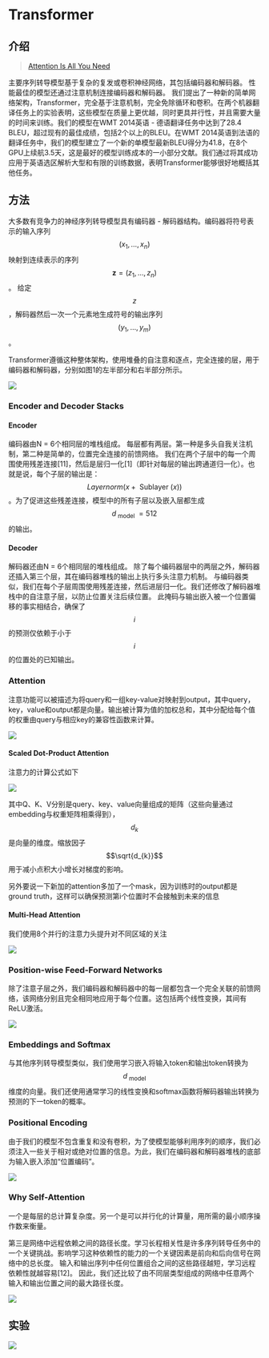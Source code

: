 # Transformer

##  介绍

> [Attention Is All You Need](https://arxiv.org/pdf/1706.03762.pdf)

主要序列转导模型基于复杂的复发或卷积神经网络，其包括编码器和解码器。 性能最佳的模型还通过注意机制连接编码器和解码器。 我们提出了一种新的简单网络架构，Transformer，完全基于注意机制，完全免除循环和卷积。在两个机器翻译任务上的实验表明，这些模型在质量上更优越，同时更具并行性，并且需要大量的时间来训练。我们的模型在WMT 2014英语 - 德语翻译任务中达到了28.4 BLEU，超过现有的最佳成绩，包括2个以上的BLEU。在WMT 2014英语到法语的翻译任务中，我们的模型建立了一个新的单模型最新BLEU得分为41.8，在8个GPU上续航3.5天，这是最好的模型训练成本的一小部分文献。我们通过将其成功应用于英语选区解析大型和有限的训练数据，表明Transformer能够很好地概括其他任务。

## 方法

大多数有竞争力的神经序列转导模型具有编码器 - 解码器结构。编码器将符号表示的输入序列 $$\left(x_{1}, \dots, x_{n}\right)$$ 映射到连续表示的序列 $$\mathbf{z}=\left(z_{1}, \dots, z_{n}\right)$$ 。 给定 $$z$$ ，解码器然后一次一个元素地生成符号的输出序列 $$\left(y_{1}, \dots, y_{m}\right)$$ 。

Transformer遵循这种整体架构，使用堆叠的自注意和逐点，完全连接的层，用于编码器和解码器，分别如图1的左半部分和右半部分所示。

![](../../.gitbook/assets/image%20%28145%29.png)



### Encoder and Decoder Stacks

#### Encoder

编码器由N = 6个相同层的堆栈组成。 每层都有两层。第一种是多头自我关注机制，第二种是简单的，位置完全连接的前馈网络。 我们在两个子层中的每一个周围使用残差连接\[11\]，然后是层归一化\[1\]（即针对每层的输出跨通道归一化）。也就是说，每个子层的输出是： $$Layernorm(x+\text { Sublayer }(x))$$ 。为了促进这些残差连接，模型中的所有子层以及嵌入层都生成 $$d_{\text { model }}=512$$ 的输出。

#### Decoder

解码器还由N = 6个相同层的堆栈组成。 除了每个编码器层中的两层之外，解码器还插入第三个层，其在编码器堆栈的输出上执行多头注意力机制。 与编码器类似，我们在每个子层周围使用残差连接，然后进层归一化。我们还修改了解码器堆栈中的自注意子层，以防止位置关注后续位置。 此掩码与输出嵌入被一个位置偏移的事实相结合，确保了 $$i$$ 的预测仅依赖于小于 $$i$$ 的位置处的已知输出。

### Attention

注意功能可以被描述为将query和一组key-value对映射到output，其中query，key，value和output都是向量。输出被计算为值的加权总和，其中分配给每个值的权重由query与相应key的兼容性函数来计算。

![](../../.gitbook/assets/image%20%28195%29.png)

#### Scaled Dot-Product Attention

注意力的计算公式如下

![](../../.gitbook/assets/image%20%2854%29.png)

其中Q、K、V分别是query、key、value向量组成的矩阵（这些向量通过embedding与权重矩阵相乘得到）， $$d_{k}$$ 是向量的维度。缩放因子 $$\sqrt{d_{k}}$$ 用于减小点积大小增长对梯度的影响。

另外要说一下新加的attention多加了一个mask，因为训练时的output都是ground truth，这样可以确保预测第i个位置时不会接触到未来的信息

#### Multi-Head Attention

我们使用8个并行的注意力头提升对不同区域的关注

![](../../.gitbook/assets/image%20%2894%29.png)

### Position-wise Feed-Forward Networks

除了注意子层之外，我们编码器和解码器中的每一层都包含一个完全关联的前馈网络，该网络分别且完全相同地应用于每个位置。这包括两个线性变换，其间有ReLU激活。

![](../../.gitbook/assets/image%20%2858%29.png)

### Embeddings and Softmax

与其他序列转导模型类似，我们使用学习嵌入将输入token和输出token转换为 $$d_{\text { model }}$$ 维度的向量。我们还使用通常学习的线性变换和softmax函数将解码器输出转换为预测的下一token的概率。

### Positional Encoding

由于我们的模型不包含重复和没有卷积，为了使模型能够利用序列的顺序，我们必须注入一些关于相对或绝对位置的信息。为此，我们在编码器和解码器堆栈的底部为输入嵌入添加“位置编码”。

![](../../.gitbook/assets/image%20%28158%29.png)

### Why Self-Attention

一个是每层的总计算复杂度。另一个是可以并行化的计算量，用所需的最小顺序操作数来衡量。

第三是网络中远程依赖之间的路径长度。学习长程相关性是许多序列转导任务中的一个关键挑战。影响学习这种依赖性的能力的一个关键因素是前向和后向信号在网络中的总长度。 输入和输出序列中任何位置组合之间的这些路径越短，学习远程依赖性就越容易\[12\]。 因此，我们还比较了由不同层类型组成的网络中任意两个输入和输出位置之间的最大路径长度。

![](../../.gitbook/assets/image%20%2882%29.png)

## 实验

![](../../.gitbook/assets/image%20%2880%29.png)



